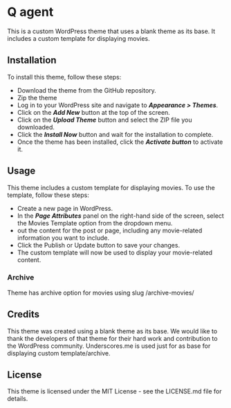 
# Q agent 
This is a custom WordPress theme that uses a blank theme as its base. It includes a custom template for displaying movies.

## Installation
To install this theme, follow these steps:

* Download the theme  from the GitHub repository.
* Zip the theme
* Log in to your WordPress site and navigate to ***Appearance > Themes***.
* Click on the ***Add New*** button at the top of the screen.
* Click on the ***Upload Theme*** button and select the ZIP file you downloaded.
* Click the ***Install Now*** button and wait for the installation to complete.
* Once the theme has been installed, click the ***Activate button*** to activate it.

## Usage
This theme includes a custom template for displaying movies. To use the template, follow these steps:

* Create a new page in WordPress.
* In the ***Page Attributes*** panel on the right-hand side of the screen, select the Movies Template option from the dropdown menu.
* out the content for the post or page, including any movie-related information you want to include.
* Click the Publish or Update button to save your changes.
* The custom template will now be used to display your movie-related content.
 
### Archive 
 Theme has archive option for movies using slug /archive-movies/

## Credits
This theme was created using a blank theme as its base. We would like to thank the developers of that theme for their hard work and contribution to the WordPress community. Underscores.me is used just for as base for displaying custom template/archive.

## License
This theme is licensed under the MIT License - see the LICENSE.md file for details.




